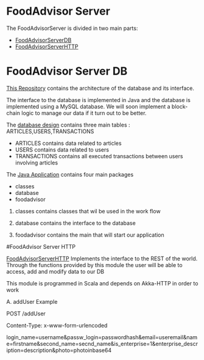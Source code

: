 # FoodAdvisor Server

The FoodAdvisorServer is divided in two main parts:
 - [FoodAdvisorServerDB](https://github.com/FoodAdvisorProject/FoodAdvisorServerDB/)
 - [FoodAdvisorServerHTTP](https://github.com/FoodAdvisorProject/FoodAdvisorServerHTTP/)
 
 
# FoodAdvisor Server DB
[This Repository](https://github.com/FoodAdvisorProject/FoodAdvisorServerDB/) contains the architecture of the database and its interface.

The interface to the database is implemented in Java and the database is implemented using a MySQL database.
We will soon implement a block-chain logic to manage our data if it turn out to be better.

The <a href="https://github.com/FoodAdvisorProject/FoodAdvisorServerDB/blob/master/database/DB_SETUP.sql">database design</a> contains three main tables : ARTICLES,USERS,TRANSACTIONS 

- ARTICLES     contains data related to articles
- USERS        contains data related to users
- TRANSACTIONS contains all executed transactions between users involving articles

The [Java Application](https://github.com/FoodAdvisorProject/FoodAdvisorServerDB/tree/master/src) contains four main packages

- classes
- database
- foodadvisor

1. classes contains classes that wil be used in the work flow

2. database contains the interface to the database

3. foodadvisor contains the main that will start our application

#FoodAdvisor Server HTTP

[FoodAdvisorServerHTTP](https://github.com/FoodAdvisorProject/FoodAdvisorServerHTTP/) Implements the interface to the REST of the world.
Through the functions provided by this module the user will be able to access, add and modify data to our DB

This module is programmed in Scala and depends on Akka-HTTP in order to work
 
A. addUser Example 

 POST /addUser

 Content-Type: x-www-form-urlencoded

 login_name=username&passw_login=passwordhash&email=useremail&name=firstname&second_name=secnd_name&is_enterprise=1&enterprise_description=description&photo=photoinbase64
